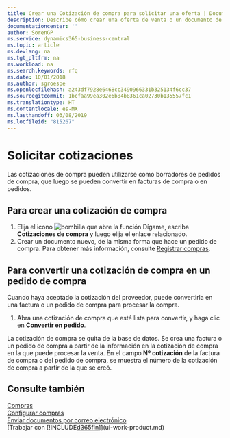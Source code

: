 ```yaml
---
title: Crear una Cotización de compra para solicitar una oferta | Documentos de Microsoft
description: Describe cómo crear una oferta de venta o un documento de solicitud de propuesta (RFQ) para registrar la oferta a un cliente para vender productos con determinadas condiciones.
documentationcenter: ''
author: SorenGP
ms.service: dynamics365-business-central
ms.topic: article
ms.devlang: na
ms.tgt_pltfrm: na
ms.workload: na
ms.search.keywords: rfq
ms.date: 10/01/2018
ms.author: sgroespe
ms.openlocfilehash: a243df7928e6468cc3490966331b325134f6cc37
ms.sourcegitcommit: 1bcfaa99ea302e6b84b8361ca02730b135557fc1
ms.translationtype: HT
ms.contentlocale: es-MX
ms.lasthandoff: 03/08/2019
ms.locfileid: "815267"
---
```

# <a name="request-quotes"></a>Solicitar cotizaciones
Las cotizaciones de compra pueden utilizarse como borradores de pedidos de compra, que luego se pueden convertir en facturas de compra o en pedidos.


## <a name="to-create-a-purchase-quote"></a>Para crear una cotización de compra
1. Elija el icono ![bombilla que abre la función Dígame](media/ui-search/search_small.png "Dígame que desea hacer"), escriba **Cotizaciones de compra** y luego elija el enlace relacionado.
2. Crear un documento nuevo, de la misma forma que hace un pedido de compra. Para obtener más información, consulte [Registrar compras](purchasing-how-record-purchases.md).

## <a name="to-convert-a-purchase-quote-to-a-purchase-order"></a>Para convertir una cotización de compra en un pedido de compra
Cuando haya aceptado la cotización del proveedor, puede convertirla en una factura o un pedido de compra para procesar la compra.

1. Abra una cotización de compra que esté lista para convertir, y haga clic en **Convertir en pedido**.

La cotización de compra se quita de la base de datos. Se crea una factura o un pedido de compra a partir de la información en la cotización de compra en la que puede procesar la venta. En el campo **Nº cotización** de la factura de compra o del pedido de compra, se muestra el número de la cotización de compra a partir de la que se creó.

## <a name="see-also"></a>Consulte también
[Compras](purchasing-manage-purchasing.md)  
[Configurar compras](purchasing-setup-purchasing.md)  
[Enviar documentos por correo electrónico](ui-how-send-documents-email.md)  
[Trabajar con [!INCLUDE[d365fin](includes/d365fin_md.md)]](ui-work-product.md)
